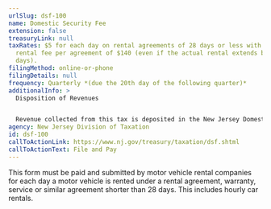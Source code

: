 ```yaml
---
urlSlug: dsf-100
name: Domestic Security Fee
extension: false
treasuryLink: null
taxRates: $5 for each day on rental agreements of 28 days or less with maximum
  rental fee per agreement of $140 (even if the actual rental extends beyond 28
  days).
filingMethod: online-or-phone
filingDetails: null
frequency: Quarterly *(due the 20th day of the following quarter)*
additionalInfo: >
  Disposition of Revenues


  Revenue collected from this tax is deposited in the New Jersey Domestic Security Account established in the General Fund.
agency: New Jersey Division of Taxation
id: dsf-100
callToActionLink: https://www.nj.gov/treasury/taxation/dsf.shtml
callToActionText: File and Pay
---
```


This form must be paid and submitted by motor vehicle rental companies for each day a motor vehicle is rented under a rental agreement, warranty, service or similar agreement shorter than 28 days. This includes hourly car rentals.
